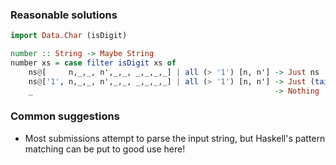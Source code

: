 ### Reasonable solutions

```haskell
import Data.Char (isDigit)

number :: String -> Maybe String
number xs = case filter isDigit xs of
    ns@[     n,_,_, n',_,_, _,_,_,_] | all (> '1') [n, n'] -> Just ns
    ns@['1', n,_,_, n',_,_, _,_,_,_] | all (> '1') [n, n'] -> Just (tail ns)
    _                                                      -> Nothing
```

### Common suggestions
- Most submissions attempt to parse the input string, but Haskell's pattern
matching can be put to good use here!
